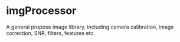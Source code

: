 # imgProcessor
A general propose image library, including camera calibration, image correction, SNR, filters, features etc.
